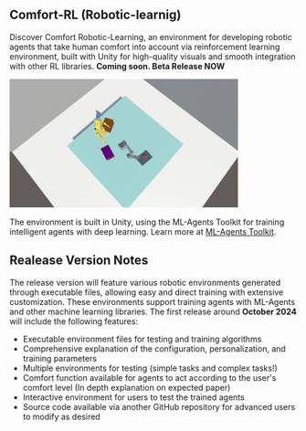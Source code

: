 ## Comfort-RL (Robotic-learnig)

Discover Comfort Robotic-Learning, an environment for developing robotic agents that take human comfort into account via reinforcement learning environment, built with Unity for high-quality visuals and smooth integration with other RL libraries. **Coming soon. Beta Release NOW**

<img src="utils_readme/gif_1.gif" alt="RoboticGIF" width="400"/>

The environment is built in Unity, using the ML-Agents Toolkit for training intelligent agents with deep learning. Learn more at [ML-Agents Toolkit](https://github.com/Unity-Technologies/ml-agents).

## Realease Version Notes
The release version will feature various robotic environments generated through executable files, allowing easy and direct training with extensive customization. These environments support training agents with ML-Agents and other machine learning libraries. The first release around **October 2024** will include the following features:
- Executable environment files for testing and training algorithms
- Comprehensive explanation of the configuration, personalization, and training parameters
- Multiple environments for testing (simple tasks and complex tasks!)
- Comfort function available for agents to act according to the user's comfort level (In depth explanation on expected paper)
- Interactive environment for users to test the trained agents
- Source code available via another GitHub repository for advanced users to modify as desired





